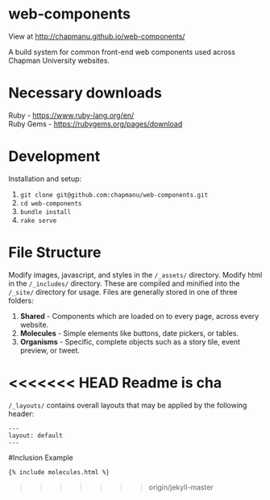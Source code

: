 # web-components

View at http://chapmanu.github.io/web-components/

A build system for common front-end web components used across Chapman University websites.

# Necessary downloads

Ruby - https://www.ruby-lang.org/en/  
Ruby Gems - https://rubygems.org/pages/download

# Development

Installation and setup:

1. 	`git clone git@github.com:chapmanu/web-components.git`
2. 	`cd web-components`
3. 	`bundle install`
4. 	`rake serve`

# File Structure

Modify images, javascript, and styles in the `/_assets/` directory. Modify html in the `/_includes/` directory. These are compiled and minified into the `/_site/` directory for usage. Files are generally stored in one of three folders:

1. **Shared** - Components which are loaded on to every page, across every website. 
2. **Molecules** - Simple elements like buttons, date pickers, or tables.
3. **Organisms** - Specific, complete objects such as a story tile, event preview, or tweet.

<<<<<<< HEAD
Readme is cha
=======
`/_layouts/` contains overall layouts that may be applied by the following header:
```
---
layout: default
---
```

#Inclusion Example

`{% include molecules.html %}`



>>>>>>> origin/jekyll-master
